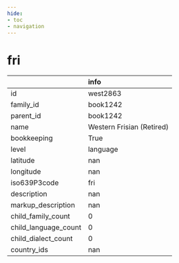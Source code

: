 ```yaml
---
hide:
- toc
- navigation
---
```

# fri
|                      | info                      |
|:---------------------|:--------------------------|
| id                   | west2863                  |
| family_id            | book1242                  |
| parent_id            | book1242                  |
| name                 | Western Frisian (Retired) |
| bookkeeping          | True                      |
| level                | language                  |
| latitude             | nan                       |
| longitude            | nan                       |
| iso639P3code         | fri                       |
| description          | nan                       |
| markup_description   | nan                       |
| child_family_count   | 0                         |
| child_language_count | 0                         |
| child_dialect_count  | 0                         |
| country_ids          | nan                       |